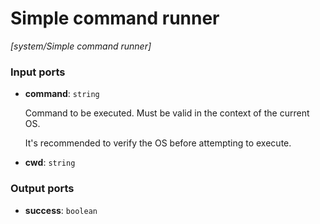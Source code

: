 # Simple command runner

_[system/Simple command runner]_

### Input ports

* __command__: ` string `


    Command to be executed. Must be valid in the context of the current OS.  
      
    It's recommended to verify the OS before attempting to execute.  


* __cwd__: ` string `

### Output ports

* __success__: ` boolean `

